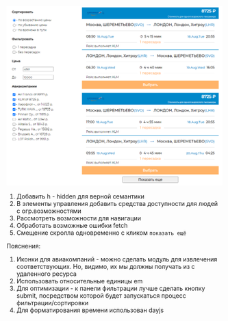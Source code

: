 
![Screenshot](Screenshot_17.png)

1. Добавить h - hidden для верной сeмантики
2. В элементы управления добавить средства доступности для людей с огр.возможностями
3. Рассмотреть возможности для навигации
5. Обработать возможные ошибки fetch
6. Смещение скролла одновременно с кликом `показать ещё`


Пояснения:
1. Иконки для авиакомпаний - можно сделать модуль для извлечения соответствующих. Но, видимо, их мы должны получать из с удаленного ресурса
2. Использовать относительные единицы em
3. Для оптимизации - к панели фильтрации лучше сделать кнопку submit, посредством которой будет запускаться процесс фильтрации/сортировки
4. Для форматирования времени использован dayjs

